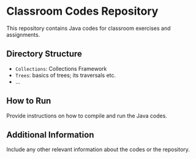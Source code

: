 # Classroom Codes Repository

This repository contains Java codes for classroom exercises and assignments.

## Directory Structure

- `Collections`: Collections Framework
- `Trees`: basics of trees; its traversals etc.
- ...

## How to Run

Provide instructions on how to compile and run the Java codes.

## Additional Information

Include any other relevant information about the codes or the repository.
